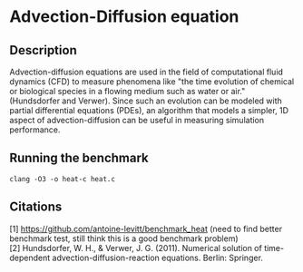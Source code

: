 # Advection-Diffusion equation
## Description
Advection-diffusion equations are used in the field of computational fluid
dynamics (CFD) to measure phenomena like "the time evolution of chemical or
biological species in a flowing medium such as water or air."
(Hundsdorfer and Verwer). Since such an evolution can be modeled with partial
differential equations (PDEs), an algorithm that models a simpler, 1D aspect
of advection-diffusion can be useful in measuring simulation performance.

## Running the benchmark
```
clang -O3 -o heat-c heat.c
```

## Citations
[1] https://github.com/antoine-levitt/benchmark_heat (need to find better benchmark test, still think this is a good benchmark problem)  
[2] Hundsdorfer, W. H., & Verwer, J. G. (2011). Numerical solution of time-dependent advection-diffusion-reaction equations. Berlin: Springer.
